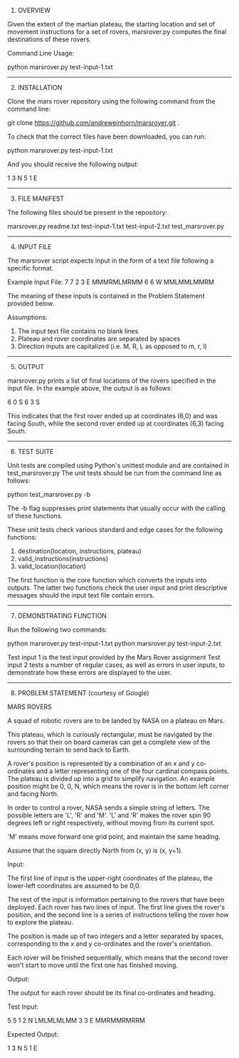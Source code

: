 1.  OVERVIEW

Given the extent of the martian plateau, the starting location and set of movement instructions for a set of rovers, marsrover.py computes the final destinations of these rovers.

Command Line Usage:

python marsrover.py test-input-1.txt

* * * * * * * * * * * * * * * * * * * * * * * * * * * * * * * * * * * * * * *  

2.  INSTALLATION

Clone the mars rover repository using the following command from the command line:

git clone https://github.com/andreweinhorn/marsrover.git .

To check that the correct files have been downloaded, you can run:

python marsrover.py test-input-1.txt

And you should receive the following output:

1 3 N
5 1 E

* * * * * * * * * * * * * * * * * * * * * * * * * * * * * * * * * * * * * * *  

3.  FILE MANIFEST

The following files should be present in the repository:

marsrover.py
readme.txt
test-input-1.txt
test-input-2.txt
test_marsrover.py

* * * * * * * * * * * * * * * * * * * * * * * * * * * * * * * * * * * * * * *  

4.  INPUT FILE

The marsrover script expects input in the form of a text file following a specific format.

Example Input File:
7 7
2 3 E
MMMRMLMRMM
6 6 W
MMLMMLMMRM

The meaning of these inputs is contained in the Problem Statement provided below.

Assumptions:  
1.  The input text file contains no blank lines
2.  Plateau and rover coordinates are separated by spaces
3.  Direction inputs are capitalized (i.e. M, R, L as opposed to m, r, l)

* * * * * * * * * * * * * * * * * * * * * * * * * * * * * * * * * * * * * * *  

5.  OUTPUT

marsrover.py prints a list of final locations of the rovers specified in the input file.  In the example above, the output is as follows:

6 0 S
6 3 S

This indicates that the first rover ended up at coordinates (6,0) and was facing South, while the second rover ended up at coordinates (6,3) facing South.

* * * * * * * * * * * * * * * * * * * * * * * * * * * * * * * * * * * * * * *  

6.  TEST SUITE

Unit tests are compiled using Python's unittest module and are contained in  test_marsrover.py  The unit tests should be run from the command line as follows:

python test_marsrover.py -b

The -b flag suppresses print statements that usually occur with the calling of these functions.

These unit tests check various standard and edge cases for the following functions:

1.  destination(location, instructions, plateau)
2.  valid_instructions(instructions)
3.  valid_location(location)

The first function is the core function which converts the inputs into outputs.  The latter two functions check the user input and print descriptive messages should the input text file contain errors.

* * * * * * * * * * * * * * * * * * * * * * * * * * * * * * * * * * * * * * *  

7.  DEMONSTRATING FUNCTION

Run the following two commands:

python marsrover.py test-input-1.txt
python marsrover.py test-input-2.txt

Test input 1 is the test input provided by the Mars Rover assignment
Test input 2 tests a number of regular cases, as well as errors in user inputs, to demonstrate how these errors are displayed to the user.

* * * * * * * * * * * * * * * * * * * * * * * * * * * * * * * * * * * * * * *  

8.  PROBLEM STATEMENT (courtesy of Google)

MARS ROVERS

A squad of robotic rovers are to be landed by NASA on a plateau on Mars.

This plateau, which is curiously rectangular, must be navigated by the rovers so that their on board cameras can get a complete view of the surrounding terrain to send back to Earth.

A rover's position is represented by a combination of an x and y co-ordinates and a letter representing one of the four cardinal compass points. The plateau is divided up into a grid to simplify navigation. An example position might be 0, 0, N, which means the rover is in the bottom left corner and facing North.

In order to control a rover, NASA sends a simple string of letters. The possible letters are 'L', 'R' and 'M'. 'L' and 'R' makes the rover spin 90 degrees left or right respectively, without moving from its current spot.

'M' means move forward one grid point, and maintain the same heading.

Assume that the square directly North from (x, y) is (x, y+1).

Input:

The first line of input is the upper-right coordinates of the plateau, the lower-left coordinates are assumed to be 0,0.

The rest of the input is information pertaining to the rovers that have been deployed. Each rover has two lines of input. The first line gives the rover's position, and the second line is a series of instructions telling the rover how to explore the plateau.

The position is made up of two integers and a letter separated by spaces, corresponding to the x and y co-ordinates and the rover's orientation.

Each rover will be finished sequentially, which means that the second rover won't start to move until the first one has finished moving.

Output:

The output for each rover should be its final co-ordinates and heading.

Test Input:

5 5
1 2 N
LMLMLMLMM
3 3 E
MMRMMRMRRM

Expected Output:

1 3 N
5 1 E
